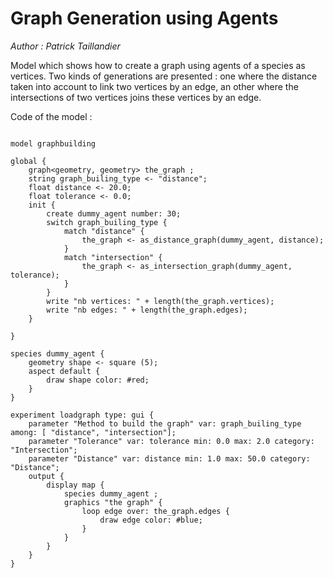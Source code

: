 [//]: # (keyword|operator_as_distance_graph)
[//]: # (keyword|operator_as_intersection_graph)
[//]: # (keyword|statement_switch)
[//]: # (keyword|statement_match)
[//]: # (keyword|concept_graph)
# Graph Generation using Agents


_Author : Patrick Taillandier_

Model which shows how to create a graph using agents of a species as vertices. Two kinds of generations are presented : one where the distance taken into account to link two vertices by an edge, an other where the intersections of two vertices joins these vertices by an edge. 


Code of the model : 

```

model graphbuilding

global {
	graph<geometry, geometry> the_graph ;
	string graph_builing_type <- "distance";
	float distance <- 20.0;
	float tolerance <- 0.0;
	init {
		create dummy_agent number: 30; 
		switch graph_builing_type {
			match "distance" {
				the_graph <- as_distance_graph(dummy_agent, distance);	
			}
			match "intersection" {
				the_graph <- as_intersection_graph(dummy_agent, tolerance);	
			}	
		}
		write "nb vertices: " + length(the_graph.vertices);
		write "nb edges: " + length(the_graph.edges);
	}
	
}

species dummy_agent {
	geometry shape <- square (5);
	aspect default {	
		draw shape color: #red;
	}
}

experiment loadgraph type: gui {
	parameter "Method to build the graph" var: graph_builing_type among: [ "distance", "intersection"];
	parameter "Tolerance" var: tolerance min: 0.0 max: 2.0 category: "Intersection";
	parameter "Distance" var: distance min: 1.0 max: 50.0 category: "Distance";
	output {
		display map {
			species dummy_agent ;
			graphics "the graph" {
				loop edge over: the_graph.edges {
					draw edge color: #blue;
				}
			}
		}
	}
}
```
